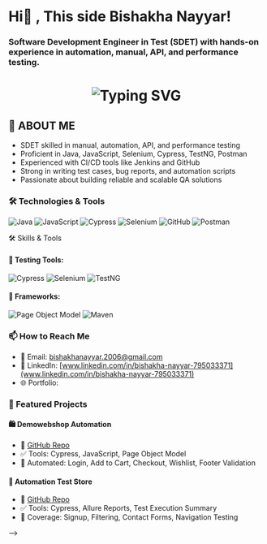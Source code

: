 # Hi👋 , This side Bishakha Nayyar!
### Software Development Engineer in Test (SDET) with hands-on experience in automation, manual, API, and performance testing.
<!-- Blinking Headline with Typing Effect using shields.io + GIF -->
<h1 align="center">
  <img src="https://readme-typing-svg.herokuapp.com?font=Fira+Code&size=28&pause=1000&color=FF61A6&center=true&vCenter=true&width=435&lines=CYPRESS+TESTNG+SELENIUM+%7C;MANUAL+AUTOMATION+TESTNG;Always+Learning++%F0%9F%93%9A" alt="Typing SVG" />
</h1>


## 💬 ABOUT ME
   * SDET skilled in manual, automation, API, and performance testing
   * Proficient in Java, JavaScript, Selenium, Cypress, TestNG, Postman
   * Experienced with CI/CD tools like Jenkins and GitHub 
   * Strong in writing test cases, bug reports, and automation scripts
   * Passionate about building reliable and scalable QA solutions
### 🛠️ Technologies & Tools

![Java](https://img.shields.io/badge/Java-ED8B00?style=for-the-badge&logo=java&logoColor=white)
![JavaScript](https://img.shields.io/badge/JavaScript-F0DB4F?style=for-the-badge&logo=javascript&logoColor=black)
![Cypress](https://img.shields.io/badge/Cypress-17202C?style=for-the-badge&logo=cypress&logoColor=white)
![Selenium](https://img.shields.io/badge/Selenium-43B02A?style=for-the-badge&logo=selenium&logoColor=white)
![GitHub](https://img.shields.io/badge/GitHub-100000?style=for-the-badge&logo=github&logoColor=white)
![Postman](https://img.shields.io/badge/Postman-FF6C37?style=for-the-badge&logo=postman&logoColor=white)


🛠️ Skills & Tools

#### 🧪 Testing Tools:
![Cypress](https://img.shields.io/badge/Cypress-17202C?style=for-the-badge&logo=cypress)
![Selenium](https://img.shields.io/badge/Selenium-43B02A?style=for-the-badge&logo=selenium&logoColor=white)
![TestNG](https://img.shields.io/badge/TestNG-%23FF6C37?style=for-the-badge)

#### 🧩 Frameworks:
![Page Object Model](https://img.shields.io/badge/Page_Object_Model-%234285F4?style=for-the-badge)
![Maven](https://img.shields.io/badge/Maven-C71A36?style=for-the-badge&logo=apachemaven)

### 📫 How to Reach Me

- 📧 Email: [bishakhanayyar.2006@gmail.com](mailto:bishakhanayyar.2006@gmail.com)
- 💼 LinkedIn: [www.linkedin.com/in/bishakha-nayyar-795033371](www.linkedin.com/in/bishakha-nayyar-795033371)
- 🌐 Portfolio: 
### 📝 Featured Projects

#### 🛍️ Demowebshop Automation
- 🔗 [GitHub Repo](https://github.com/Bishakha23/demowebshop-automation)
- ✅ Tools: Cypress, JavaScript, Page Object Model
- 📌 Automated: Login, Add to Cart, Checkout, Wishlist, Footer Validation

#### 🧪 Automation Test Store
- 🔗 [GitHub Repo](https://github.com/Bishakha23/automationteststore-cypress)
- ✅ Tools: Cypress, Allure Reports, Test Execution Summary
- 📌 Coverage: Signup, Filtering, Contact Forms, Navigation Testing

-->
